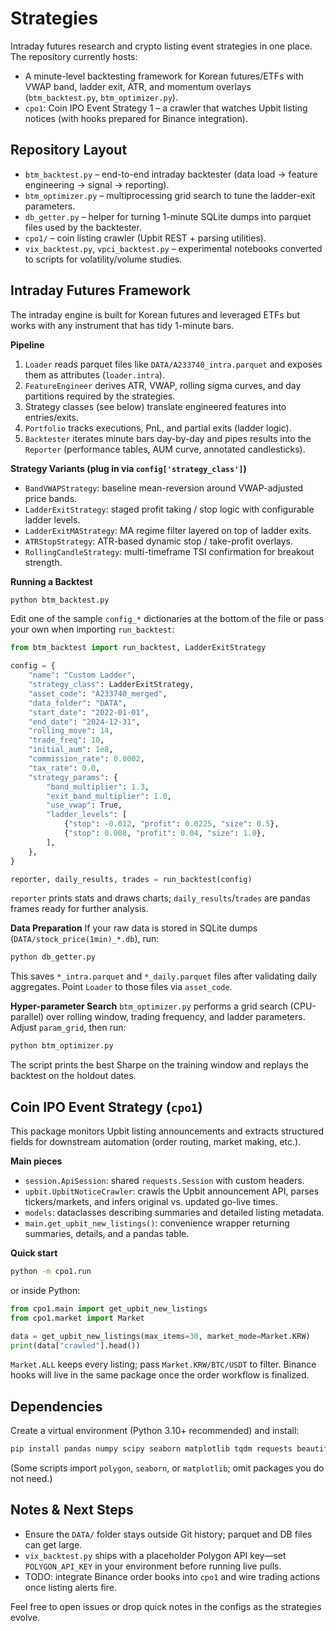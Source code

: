 # Strategies

Intraday futures research and crypto listing event strategies in one place. The repository currently hosts:

- A minute-level backtesting framework for Korean futures/ETFs with VWAP band, ladder exit, ATR, and momentum overlays (`btm_backtest.py`, `btm_optimizer.py`).
- `cpo1`: Coin IPO Event Strategy 1 – a crawler that watches Upbit listing notices (with hooks prepared for Binance integration).

## Repository Layout

- `btm_backtest.py` – end-to-end intraday backtester (data load → feature engineering → signal → reporting).
- `btm_optimizer.py` – multiprocessing grid search to tune the ladder-exit parameters.
- `db_getter.py` – helper for turning 1-minute SQLite dumps into parquet files used by the backtester.
- `cpo1/` – coin listing crawler (Upbit REST + parsing utilities).
- `vix_backtest.py`, `vpci_backtest.py` – experimental notebooks converted to scripts for volatility/volume studies.

## Intraday Futures Framework

The intraday engine is built for Korean futures and leveraged ETFs but works with any instrument that has tidy 1-minute bars.

**Pipeline**

1. `Loader` reads parquet files like `DATA/A233740_intra.parquet` and exposes them as attributes (`loader.intra`).
2. `FeatureEngineer` derives ATR, VWAP, rolling sigma curves, and day partitions required by the strategies.
3. Strategy classes (see below) translate engineered features into entries/exits.
4. `Portfolio` tracks executions, PnL, and partial exits (ladder logic).
5. `Backtester` iterates minute bars day-by-day and pipes results into the `Reporter` (performance tables, AUM curve, annotated candlesticks).

**Strategy Variants (plug in via `config['strategy_class']`)**

- `BandVWAPStrategy`: baseline mean-reversion around VWAP-adjusted price bands.
- `LadderExitStrategy`: staged profit taking / stop logic with configurable ladder levels.
- `LadderExitMAStrategy`: MA regime filter layered on top of ladder exits.
- `ATRStopStrategy`: ATR-based dynamic stop / take-profit overlays.
- `RollingCandleStrategy`: multi-timeframe TSI confirmation for breakout strength.

**Running a Backtest**

```bash
python btm_backtest.py
```

Edit one of the sample `config_*` dictionaries at the bottom of the file or pass your own when importing `run_backtest`:

```python
from btm_backtest import run_backtest, LadderExitStrategy

config = {
    "name": "Custom Ladder",
    "strategy_class": LadderExitStrategy,
    "asset_code": "A233740_merged",
    "data_folder": "DATA",
    "start_date": "2022-01-01",
    "end_date": "2024-12-31",
    "rolling_move": 14,
    "trade_freq": 10,
    "initial_aum": 1e8,
    "commission_rate": 0.0002,
    "tax_rate": 0.0,
    "strategy_params": {
        "band_multiplier": 1.3,
        "exit_band_multiplier": 1.0,
        "use_vwap": True,
        "ladder_levels": [
            {"stop": -0.012, "profit": 0.0225, "size": 0.5},
            {"stop": 0.008, "profit": 0.04, "size": 1.0},
        ],
    },
}

reporter, daily_results, trades = run_backtest(config)
```

`reporter` prints stats and draws charts; `daily_results`/`trades` are pandas frames ready for further analysis.

**Data Preparation**
If your raw data is stored in SQLite dumps (`DATA/stock_price(1min)_*.db`), run:

```bash
python db_getter.py
```

This saves `*_intra.parquet` and `*_daily.parquet` files after validating daily aggregates. Point `Loader` to those files via `asset_code`.

**Hyper-parameter Search**
`btm_optimizer.py` performs a grid search (CPU-parallel) over rolling window, trading frequency, and ladder parameters. Adjust `param_grid`, then run:

```bash
python btm_optimizer.py
```

The script prints the best Sharpe on the training window and replays the backtest on the holdout dates.

## Coin IPO Event Strategy (`cpo1`)

This package monitors Upbit listing announcements and extracts structured fields for downstream automation (order routing, market making, etc.).

**Main pieces**

- `session.ApiSession`: shared `requests.Session` with custom headers.
- `upbit.UpbitNoticeCrawler`: crawls the Upbit announcement API, parses tickers/markets, and infers original vs. updated go-live times.
- `models`: dataclasses describing summaries and detailed listing metadata.
- `main.get_upbit_new_listings()`: convenience wrapper returning summaries, details, and a pandas table.

**Quick start**

```bash
python -m cpo1.run
```

or inside Python:

```python
from cpo1.main import get_upbit_new_listings
from cpo1.market import Market

data = get_upbit_new_listings(max_items=30, market_mode=Market.KRW)
print(data["crawled"].head())
```

`Market.ALL` keeps every listing; pass `Market.KRW/BTC/USDT` to filter. Binance hooks will live in the same package once the order workflow is finalized.

## Dependencies

Create a virtual environment (Python 3.10+ recommended) and install:

```bash
pip install pandas numpy scipy seaborn matplotlib tqdm requests beautifulsoup4 lxml polygon-api-client
```

(Some scripts import `polygon`, `seaborn`, or `matplotlib`; omit packages you do not need.)

## Notes & Next Steps

- Ensure the `DATA/` folder stays outside Git history; parquet and DB files can get large.
- `vix_backtest.py` ships with a placeholder Polygon API key—set `POLYGON_API_KEY` in your environment before running live pulls.
- TODO: integrate Binance order books into `cpo1` and wire trading actions once listing alerts fire.

Feel free to open issues or drop quick notes in the configs as the strategies evolve.
